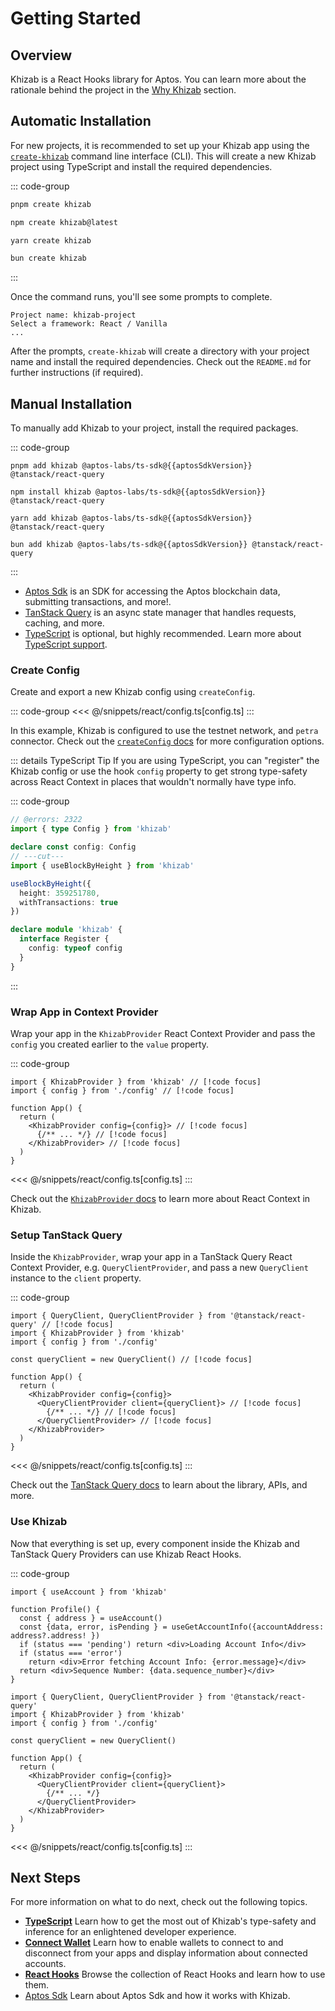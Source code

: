 <script setup>
import packageJson from '../../packages/react/package.json'

const aptosSdkVersion = packageJson.peerDependencies["@aptos-labs/ts-sdk"]
</script>

# Getting Started

## Overview

Khizab is a React Hooks library for Aptos. You can learn more about the rationale behind the project in the [Why Khizab](/react/why) section.

## Automatic Installation

For new projects, it is recommended to set up your Khizab app using the [`create-khizab`](/cli/create-khizab) command line interface (CLI). This will create a new Khizab project using TypeScript and install the required dependencies.

::: code-group
```bash [pnpm]
pnpm create khizab
```

```bash [npm]
npm create khizab@latest
```

```bash [yarn]
yarn create khizab
```

```bash [bun]
bun create khizab
```
:::

Once the command runs, you'll see some prompts to complete.

```
Project name: khizab-project
Select a framework: React / Vanilla
...
```

After the prompts, `create-khizab` will create a directory with your project name and install the required dependencies. Check out the `README.md` for further instructions (if required).

## Manual Installation

To manually add Khizab to your project, install the required packages.

::: code-group
```bash-vue [pnpm]
pnpm add khizab @aptos-labs/ts-sdk@{{aptosSdkVersion}} @tanstack/react-query
```

```bash-vue [npm]
npm install khizab @aptos-labs/ts-sdk@{{aptosSdkVersion}} @tanstack/react-query
```

```bash-vue [yarn]
yarn add khizab @aptos-labs/ts-sdk@{{aptosSdkVersion}} @tanstack/react-query
```

```bash-vue [bun]
bun add khizab @aptos-labs/ts-sdk@{{aptosSdkVersion}} @tanstack/react-query
```
:::

- [Aptos Sdk](https://github.com/aptos-labs/aptos-ts-sdk) is an SDK for accessing the Aptos blockchain data, submitting transactions, and more!.
- [TanStack Query](https://tanstack.com/query/v5) is an async state manager that handles requests, caching, and more.
- [TypeScript](/react/typescript) is optional, but highly recommended. Learn more about [TypeScript support](/react/typescript).

### Create Config

Create and export a new Khizab config using `createConfig`.

::: code-group
<<< @/snippets/react/config.ts[config.ts]
:::

In this example, Khizab is configured to use the testnet network, and `petra` connector. Check out the [`createConfig` docs](/react/api/createConfig) for more configuration options.


::: details TypeScript Tip
If you are using TypeScript, you can "register" the Khizab config or use the hook `config` property to get strong type-safety across React Context in places that wouldn't normally have type info.

::: code-group
```ts twoslash [register config]
// @errors: 2322
import { type Config } from 'khizab'

declare const config: Config
// ---cut---
import { useBlockByHeight } from 'khizab'

useBlockByHeight({ 
  height: 359251780,
  withTransactions: true
})

declare module 'khizab' {
  interface Register {
    config: typeof config
  }
}
```
:::

### Wrap App in Context Provider

Wrap your app in the `KhizabProvider` React Context Provider and pass the `config` you created earlier to the `value` property.

::: code-group
```tsx [app.tsx]
import { KhizabProvider } from 'khizab' // [!code focus]
import { config } from './config' // [!code focus]

function App() {
  return (
    <KhizabProvider config={config}> // [!code focus]
      {/** ... */} // [!code focus]
    </KhizabProvider> // [!code focus]
  )
}
```
<<< @/snippets/react/config.ts[config.ts]
:::

Check out the [`KhizabProvider` docs](/react/api/KhizabProvider) to learn more about React Context in Khizab.

### Setup TanStack Query

Inside the `KhizabProvider`, wrap your app in a TanStack Query React Context Provider, e.g. `QueryClientProvider`, and pass a new `QueryClient` instance to the `client` property.

::: code-group
```tsx [app.tsx]
import { QueryClient, QueryClientProvider } from '@tanstack/react-query' // [!code focus]
import { KhizabProvider } from 'khizab'
import { config } from './config'

const queryClient = new QueryClient() // [!code focus]

function App() {
  return (
    <KhizabProvider config={config}>
      <QueryClientProvider client={queryClient}> // [!code focus]
        {/** ... */} // [!code focus]
      </QueryClientProvider> // [!code focus]
    </KhizabProvider>
  )
}
```
<<< @/snippets/react/config.ts[config.ts]
:::

Check out the [TanStack Query docs](https://tanstack.com/query/v5/docs/react) to learn about the library, APIs, and more.

### Use Khizab

Now that everything is set up, every component inside the Khizab and TanStack Query Providers can use Khizab React Hooks.

::: code-group
```tsx [profile.tsx]
import { useAccount } from 'khizab'

function Profile() {
  const { address } = useAccount()
  const {data, error, isPending } = useGetAccountInfo({accountAddress: address?.address! })
  if (status === 'pending') return <div>Loading Account Info</div>
  if (status === 'error')
    return <div>Error fetching Account Info: {error.message}</div>
  return <div>Sequence Number: {data.sequence_number}</div>
}
```

```tsx [app.tsx]
import { QueryClient, QueryClientProvider } from '@tanstack/react-query'
import { KhizabProvider } from 'khizab'
import { config } from './config'

const queryClient = new QueryClient()

function App() {
  return (
    <KhizabProvider config={config}>
      <QueryClientProvider client={queryClient}>
        {/** ... */}
      </QueryClientProvider>
    </KhizabProvider>
  )
}
```
<<< @/snippets/react/config.ts[config.ts]
:::

## Next Steps

For more information on what to do next, check out the following topics.

- [**TypeScript**](/react/typescript) Learn how to get the most out of Khizab's type-safety and inference for an enlightened developer experience.
- [**Connect Wallet**](/react/guides/connect-wallet) Learn how to enable wallets to connect to and disconnect from your apps and display information about connected accounts.
- [**React Hooks**](/react/api/hooks) Browse the collection of React Hooks and learn how to use them.
- [Aptos Sdk](/react/guides/aptos-sdk) Learn about Aptos Sdk and how it works with Khizab.
